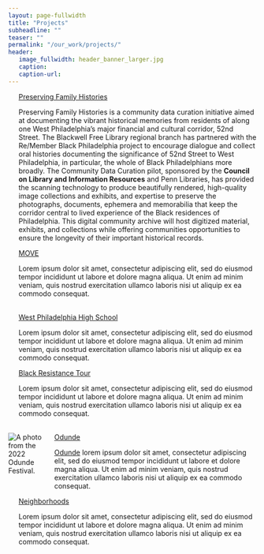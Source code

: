 ```yaml
---
layout: page-fullwidth
title: "Projects"
subheadline: ""
teaser: ""
permalink: "/our_work/projects/"
header:
   image_fullwidth: header_banner_larger.jpg
   caption:
   caption-url:
---
```

<div class="row 2">
    <div class="large-6 columns">
        <img src="{{ site.urlimg }}family-archive-photo_crop.jpg" alt="">
        <div class="accordion" data-accordion>
            <div class="accordion-navigation">
                <a href="#panel1a" class="text-center">Preserving Family Histories</a>
                <div id="panel1a" class="content inactive">
                    <p>Preserving Family Histories is a community data curation initiative aimed at documenting the vibrant historical memories from residents of along one West Philadelphia’s major financial and cultural corridor, 52nd Street. The Blackwell Free Library regional branch has partnered with the Re/Member Black Philadelphia project to encourage dialogue and collect oral histories documenting the significance of 52nd Street to West Philadelphia, in particular, the whole of Black Philadelphians more broadly. The Community Data Curation pilot, sponsored by the <b>Council on Library and Information Resources</b> and Penn Libraries, has provided the scanning technology to produce beautifully rendered, high-quality image collections and exhibits, and expertise to preserve the photographs, documents, ephemera and memorabilia that keep the corridor central to lived experience of the Black residences of Philadelphia. This digital community archive will host digitized material, exhibits, and collections while offering communities opportunities to ensure the longevity of their important historical records.</p>
                </div>
            </div>
        </div>        
    </div>
    <div class="large-6 columns">
        <img src="{{ site.urlimg }}MOVE_crop.jpg" alt="">
        <div class="accordion" data-accordion>
            <div class="accordion-navigation">
                <a href="#panel2a" class="text-center">MOVE</a>
                <div id="panel2a" class="content inactive">
                    <p>Lorem ipsum dolor sit amet, consectetur adipiscing elit, sed do eiusmod tempor incididunt ut labore et dolore magna aliqua. Ut enim ad minim veniam, quis nostrud exercitation ullamco laboris nisi ut aliquip ex ea commodo consequat.</p>
                </div>
            </div>
        </div>
    </div>
</div>
<br>

<div class="row 3">
    <div class="large-6 columns">
        <img src="{{ site.urlimg }}wphsaa_classic_crop.jpg" alt="">
        <div class="accordion" data-accordion>
            <div class="accordion-navigation">
                <a href="#panel3a" class="text-center">West Philadelphia High School</a>
                <div id="panel3a" class="content inactive">
                    <p>Lorem ipsum dolor sit amet, consectetur adipiscing elit, sed do eiusmod tempor incididunt ut labore et dolore magna aliqua. Ut enim ad minim veniam, quis nostrud exercitation ullamco laboris nisi ut aliquip ex ea commodo consequat.</p>
                </div>
            </div>
        </div>
    </div>
     <div class="large-6 columns">
        <img src="{{ site.urlimg }}placeholder_team.jpg" alt="">
        <div class="accordion" data-accordion>
            <div class="accordion-navigation">
                <a href="#panel4a" class="text-center">Black Resistance Tour</a>
                <div id="panel4a" class="content inactive">
                    <p>Lorem ipsum dolor sit amet, consectetur adipiscing elit, sed do eiusmod tempor incididunt ut labore et dolore magna aliqua. Ut enim ad minim veniam, quis nostrud exercitation ullamco laboris nisi ut aliquip ex ea commodo consequat.</p>
                </div>
            </div>
        </div>
    </div>
</div>
<br>
<div class="row 4">
    <div class="large-6 columns">
        <img src="{{ site.urlimg }}odunde_2022_crop.jpg" alt="A photo from the 2022 Odunde Festival.">
        <div class="accordion" data-accordion>
            <div class="accordion-navigation">
                <a href="#panel5a" class="text-center">Odunde</a>
                <div id="panel5a" class="content inactive">
                    <p><a href="https://www.odundefestival.org/">Odunde</a> lorem ipsum dolor sit amet, consectetur adipiscing elit, sed do eiusmod tempor incididunt ut labore et dolore magna aliqua. Ut enim ad minim veniam, quis nostrud exercitation ullamco laboris nisi ut aliquip ex ea commodo consequat.</p>
                </div>
            </div>
        </div>
    </div>
    <div class="large-6 columns">
        <img src="{{ site.urlimg }}two_blocks_crop.jpg" alt="">
        <div class="accordion" data-accordion>
            <div class="accordion-navigation">
                <a href="#panel6a" class="text-center">Neighborhoods</a>
                <div id="panel6a" class="content inactive">
                    <p>Lorem ipsum dolor sit amet, consectetur adipiscing elit, sed do eiusmod tempor incididunt ut labore et dolore magna aliqua. Ut enim ad minim veniam, quis nostrud exercitation ullamco laboris nisi ut aliquip ex ea commodo consequat.</p>
                </div>
            </div>
        </div>
    </div>
</div>